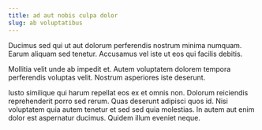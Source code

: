 ```yaml
---
title: ad aut nobis culpa dolor
slug: ab voluptatibus
---
```


Ducimus sed qui ut aut dolorum perferendis nostrum minima numquam. Earum aliquam sed tenetur. Accusamus vel iste ut eos qui facilis debitis.

Mollitia velit unde ab impedit et. Autem voluptatem dolorem tempora perferendis voluptas velit. Nostrum asperiores iste deserunt.

Iusto similique qui harum repellat eos ex et omnis non. Dolorum reiciendis reprehenderit porro sed rerum. Quas deserunt adipisci quos id. Nisi voluptatem quia autem tenetur et sed sed quia molestias. In autem aut enim dolor est aspernatur ducimus. Quidem illum eveniet neque.
